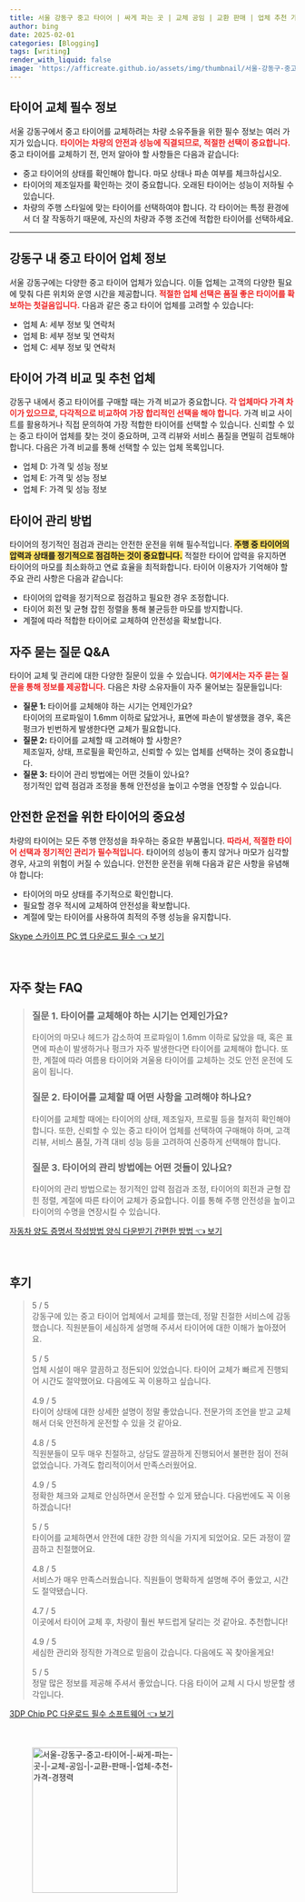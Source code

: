 ```yaml
---
title: 서울 강동구 중고 타이어 | 싸게 파는 곳 | 교체 공임 | 교환 판매 | 업체 추천 가격 경쟁력
author: bing
date: 2025-02-01
categories: [Blogging]
tags: [writing]
render_with_liquid: false
image: 'https://afficreate.github.io/assets/img/thumbnail/서울-강동구-중고-타이어-|-싸게-파는-곳-|-교체-공임-|-교환-판매-|-업체-추천-가격-경쟁력.webp'
---
```



<h2 id='타이어 교체 필수 정보'>타이어 교체 필수 정보</h2>

<p>서울 강동구에서 중고 타이어를 교체하려는 차량 소유주들을 위한 필수 정보는 여러 가지가 있습니다. <b><span style="color: #ee2323;">타이어는 차량의 안전과 성능에 직결되므로, 적절한 선택이 중요합니다.</span></b> 중고 타이어를 교체하기 전, 먼저 알아야 할 사항들은 다음과 같습니다:</p>

<ul>
    <li>중고 타이어의 상태를 확인해야 합니다. 마모 상태나 파손 여부를 체크하십시오.</li>
    <li>타이어의 제조일자를 확인하는 것이 중요합니다. 오래된 타이어는 성능이 저하될 수 있습니다.</li>
    <li>차량의 주행 스타일에 맞는 타이어를 선택하여야 합니다. 각 타이어는 특정 환경에서 더 잘 작동하기 때문에, 자신의 차량과 주행 조건에 적합한 타이어를 선택하세요.</li>
</ul>

<hr />

<h2 id='강동구 내 중고 타이어 업체 정보'>강동구 내 중고 타이어 업체 정보</h2>

<p>서울 강동구에는 다양한 중고 타이어 업체가 있습니다. 이들 업체는 고객의 다양한 필요에 맞춰 다른 위치와 운영 시간을 제공합니다. <b><span style="color: #ee2323;">적절한 업체 선택은 품질 좋은 타이어를 확보하는 첫걸음입니다.</span></b> 다음과 같은 중고 타이어 업체를 고려할 수 있습니다:</p>

<ul>
    <li>업체 A: 세부 정보 및 연락처</li>
    <li>업체 B: 세부 정보 및 연락처</li>
    <li>업체 C: 세부 정보 및 연락처</li>
</ul>

<h2 id='타이어 가격 비교 및 추천 업체'>타이어 가격 비교 및 추천 업체</h2>

<p>강동구 내에서 중고 타이어를 구매할 때는 가격 비교가 중요합니다. <b><span style="color: #ee2323;">각 업체마다 가격 차이가 있으므로, 다각적으로 비교하여 가장 합리적인 선택을 해야 합니다.</span></b> 가격 비교 사이트를 활용하거나 직접 문의하여 가장 적합한 타이어를 선택할 수 있습니다. 신뢰할 수 있는 중고 타이어 업체를 찾는 것이 중요하며, 고객 리뷰와 서비스 품질을 면밀히 검토해야 합니다. 다음은 가격 비교를 통해 선택할 수 있는 업체 목록입니다.</p>

<ul>
    <li>업체 D: 가격 및 성능 정보</li>
    <li>업체 E: 가격 및 성능 정보</li>
    <li>업체 F: 가격 및 성능 정보</li>
</ul>

<h2 id='타이어 관리 방법'>타이어 관리 방법</h2>

<p>타이어의 정기적인 점검과 관리는 안전한 운전을 위해 필수적입니다. <b><span style="background-color: #ffe066;">주행 중 타이어의 압력과 상태를 정기적으로 점검하는 것이 중요합니다.</span></b> 적절한 타이어 압력을 유지하면 타이어의 마모를 최소화하고 연료 효율을 최적화합니다. 타이어 이용자가 기억해야 할 주요 관리 사항은 다음과 같습니다:</p>

<ul>
    <li>타이어의 압력을 정기적으로 점검하고 필요한 경우 조정합니다.</li>
    <li>타이어 회전 및 균형 잡힌 정렬을 통해 불균등한 마모를 방지합니다.</li>
    <li>계절에 따라 적합한 타이어로 교체하여 안전성을 확보합니다.</li>
</ul>

<h2 id='자주 묻는 질문 Q&A'>자주 묻는 질문 Q&A</h2>

<p>타이어 교체 및 관리에 대한 다양한 질문이 있을 수 있습니다. <b><span style="color: #ee2323;">여기에서는 자주 묻는 질문을 통해 정보를 제공합니다.</span></b> 다음은 차량 소유자들이 자주 물어보는 질문들입니다:</p>

<ul>
    <li><b>질문 1:</b> 타이어를 교체해야 하는 시기는 언제인가요?<br />타이어의 프로파일이 1.6mm 이하로 닳았거나, 표면에 파손이 발생했을 경우, 혹은 펑크가 빈번하게 발생한다면 교체가 필요합니다.</li>
    <li><b>질문 2:</b> 타이어를 교체할 때 고려해야 할 사항은?<br />제조일자, 상태, 프로필을 확인하고, 신뢰할 수 있는 업체를 선택하는 것이 중요합니다.</li>
    <li><b>질문 3:</b> 타이어 관리 방법에는 어떤 것들이 있나요?<br />정기적인 압력 점검과 조정을 통해 안전성을 높이고 수명을 연장할 수 있습니다.</li>
</ul>

<h2 id='안전한 운전을 위한 타이어의 중요성'>안전한 운전을 위한 타이어의 중요성</h2>

<p>차량의 타이어는 모든 주행 안정성을 좌우하는 중요한 부품입니다. <b><span style="color: #ee2323;">따라서, 적절한 타이어 선택과 정기적인 관리가 필수적입니다.</span></b> 타이어의 성능이 좋지 않거나 마모가 심각할 경우, 사고의 위험이 커질 수 있습니다. 안전한 운전을 위해 다음과 같은 사항을 유념해야 합니다:</p>

<ul>
    <li>타이어의 마모 상태를 주기적으로 확인합니다.</li>
    <li>필요할 경우 적시에 교체하여 안전성을 확보합니다.</li>
    <li>계절에 맞는 타이어를 사용하여 최적의 주행 성능을 유지합니다.</li>
</ul>


<p><a class="click-button" title="Skype 스카이프 PC 앱 다운로드 필수" href="https://afficreate.github.io/posts/Skype-%EC%8A%A4%EC%B9%B4%EC%9D%B4%ED%94%84-PC-%EC%95%B1-%EB%8B%A4%EC%9A%B4%EB%A1%9C%EB%93%9C-%ED%95%84%EC%88%98/" rel="dofollow">Skype 스카이프 PC 앱 다운로드 필수 👈 보기</a></p><br>
<h2 id='자주_찾는_FAQ'>자주 찾는 FAQ</h2>
<div itemscope="" itemtype="https://schema.org/FAQPage"> 
<blockquote> 
<div itemscope="" itemprop="mainEntity" itemtype="https://schema.org/Question"> 
<h3 itemprop="name">질문 1. 타이어를 교체해야 하는 시기는 언제인가요?</h3> 
<div itemscope="" itemprop="acceptedAnswer" itemtype="https://schema.org/Answer"> 
<span itemprop="text"> 
<p>타이어의 마모나 헤드가 감소하여 프로파일이 1.6mm 이하로 닳았을 때, 혹은 표면에 파손이 발생하거나 펑크가 자주 발생한다면 타이어를 교체해야 합니다. 또한, 계절에 따라 여름용 타이어와 겨울용 타이어를 교체하는 것도 안전 운전에 도움이 됩니다.</p> 
</span> 
</div> 
</div> 
<div itemscope="" itemprop="mainEntity" itemtype="https://schema.org/Question"> 
<h3 itemprop="name">질문 2. 타이어를 교체할 때 어떤 사항을 고려해야 하나요?</h3> 
<div itemscope="" itemprop="acceptedAnswer" itemtype="https://schema.org/Answer"> 
<span itemprop="text"> 
<p>타이어를 교체할 때에는 타이어의 상태, 제조일자, 프로필 등을 철저히 확인해야 합니다. 또한, 신뢰할 수 있는 중고 타이어 업체를 선택하여 구매해야 하며, 고객 리뷰, 서비스 품질, 가격 대비 성능 등을 고려하여 신중하게 선택해야 합니다.</p> 
</span> 
</div> 
</div> 
<div itemscope="" itemprop="mainEntity" itemtype="https://schema.org/Question"> 
<h3 itemprop="name">질문 3. 타이어의 관리 방법에는 어떤 것들이 있나요?</h3> 
<div itemscope="" itemprop="acceptedAnswer" itemtype="https://schema.org/Answer"> 
<span itemprop="text"> 
<p>타이어의 관리 방법으로는 정기적인 압력 점검과 조정, 타이어의 회전과 균형 잡힌 정렬, 계절에 따른 타이어 교체가 중요합니다. 이를 통해 주행 안전성을 높이고 타이어의 수명을 연장시킬 수 있습니다.</p> 
</span> 
</div> 
</div> 
</blockquote> 
</div>
<p><a class="click-button" title="자동차 양도 증명서 작성방법 양식 다운받기 간편한 방법" href="https://afficreate.github.io/posts/%EC%9E%90%EB%8F%99%EC%B0%A8-%EC%96%91%EB%8F%84-%EC%A6%9D%EB%AA%85%EC%84%9C-%EC%9E%91%EC%84%B1%EB%B0%A9%EB%B2%95-%EC%96%91%EC%8B%9D-%EB%8B%A4%EC%9A%B4%EB%B0%9B%EA%B8%B0-%EA%B0%84%ED%8E%B8%ED%95%9C-%EB%B0%A9%EB%B2%95/" rel="dofollow">자동차 양도 증명서 작성방법 양식 다운받기 간편한 방법 👈 보기</a></p><br>
<h2 id='후기'>후기</h2>
<div itemscope itemtype="https://schema.org/Product">
  <blockquote>
  <div itemprop="review" itemscope itemtype="https://schema.org/Review">
      <div itemprop="reviewRating" itemscope itemtype="https://schema.org/Rating"> <span itemprop="ratingValue">5</span> / <span itemprop="bestRating">5</span> </div>
      <span itemprop="reviewBody">강동구에 있는 중고 타이어 업체에서 교체를 했는데, 정말 친절한 서비스에 감동했습니다. 직원분들이 세심하게 설명해 주셔서 타이어에 대한 이해가 높아졌어요.</span>
  </div>
  <br>
  <div itemprop="review" itemscope itemtype="https://schema.org/Review">
      <div itemprop="reviewRating" itemscope itemtype="https://schema.org/Rating"> <span itemprop="ratingValue">5</span> / <span itemprop="bestRating">5</span> </div>
      <span itemprop="reviewBody">업체 시설이 매우 깔끔하고 정돈되어 있었습니다. 타이어 교체가 빠르게 진행되어 시간도 절약했어요. 다음에도 꼭 이용하고 싶습니다.</span>
  </div>
  <br>
  <div itemprop="review" itemscope itemtype="https://schema.org/Review">
      <div itemprop="reviewRating" itemscope itemtype="https://schema.org/Rating"> <span itemprop="ratingValue">4.9</span> / <span itemprop="bestRating">5</span> </div>
      <span itemprop="reviewBody">타이어 상태에 대한 상세한 설명이 정말 좋았습니다. 전문가의 조언을 받고 교체해서 더욱 안전하게 운전할 수 있을 것 같아요.</span>
  </div>
  <br>
  <div itemprop="review" itemscope itemtype="https://schema.org/Review">
      <div itemprop="reviewRating" itemscope itemtype="https://schema.org/Rating"> <span itemprop="ratingValue">4.8</span> / <span itemprop="bestRating">5</span> </div>
      <span itemprop="reviewBody">직원분들이 모두 매우 친절하고, 상담도 깔끔하게 진행되어서 불편한 점이 전혀 없었습니다. 가격도 합리적이어서 만족스러웠어요.</span>
  </div>
  <br>
  <div itemprop="review" itemscope itemtype="https://schema.org/Review">
      <div itemprop="reviewRating" itemscope itemtype="https://schema.org/Rating"> <span itemprop="ratingValue">4.9</span> / <span itemprop="bestRating">5</span> </div>
      <span itemprop="reviewBody">정확한 체크와 교체로 안심하면서 운전할 수 있게 됐습니다. 다음번에도 꼭 이용하겠습니다!</span>
  </div>
  <br>
  <div itemprop="review" itemscope itemtype="https://schema.org/Review">
      <div itemprop="reviewRating" itemscope itemtype="https://schema.org/Rating"> <span itemprop="ratingValue">5</span> / <span itemprop="bestRating">5</span> </div>
      <span itemprop="reviewBody">타이어를 교체하면서 안전에 대한 강한 의식을 가지게 되었어요. 모든 과정이 깔끔하고 친절했어요.</span>
  </div>
  <br>
  <div itemprop="review" itemscope itemtype="https://schema.org/Review">
      <div itemprop="reviewRating" itemscope itemtype="https://schema.org/Rating"> <span itemprop="ratingValue">4.8</span> / <span itemprop="bestRating">5</span> </div>
      <span itemprop="reviewBody">서비스가 매우 만족스러웠습니다. 직원들이 명확하게 설명해 주어 좋았고, 시간도 절약됐습니다.</span>
  </div>
  <br>
  <div itemprop="review" itemscope itemtype="https://schema.org/Review">
      <div itemprop="reviewRating" itemscope itemtype="https://schema.org/Rating"> <span itemprop="ratingValue">4.7</span> / <span itemprop="bestRating">5</span> </div>
      <span itemprop="reviewBody">이곳에서 타이어 교체 후, 차량이 훨씬 부드럽게 달리는 것 같아요. 추천합니다!</span>
  </div>
  <br>
  <div itemprop="review" itemscope itemtype="https://schema.org/Review">
      <div itemprop="reviewRating" itemscope itemtype="https://schema.org/Rating"> <span itemprop="ratingValue">4.9</span> / <span itemprop="bestRating">5</span> </div>
      <span itemprop="reviewBody">세심한 관리와 정직한 가격으로 믿음이 갔습니다. 다음에도 꼭 찾아올게요!</span>
  </div>
  <br>
  <div itemprop="review" itemscope itemtype="https://schema.org/Review">
      <div itemprop="reviewRating" itemscope itemtype="https://schema.org/Rating"> <span itemprop="ratingValue">5</span> / <span itemprop="bestRating">5</span> </div>
      <span itemprop="reviewBody">정말 많은 정보를 제공해 주셔서 좋았습니다. 다음 타이어 교체 시 다시 방문할 생각입니다.</span>
  </div>
  </blockquote>
</div>
<p><a class="click-button" title="3DP Chip PC 다운로드 필수 소프트웨어" href="https://afficreate.github.io/posts/3DP-Chip-PC-%EB%8B%A4%EC%9A%B4%EB%A1%9C%EB%93%9C-%ED%95%84%EC%88%98-%EC%86%8C%ED%94%84%ED%8A%B8%EC%9B%A8%EC%96%B4/" rel="dofollow">3DP Chip PC 다운로드 필수 소프트웨어 👈 보기</a></p><br>
<figure class="image"><img src="https://afficreate.github.io/assets/img/thumbnail/서울-강동구-중고-타이어-|-싸게-파는-곳-|-교체-공임-|-교환-판매-|-업체-추천-가격-경쟁력.webp" alt="서울-강동구-중고-타이어-|-싸게-파는-곳-|-교체-공임-|-교환-판매-|-업체-추천-가격-경쟁력" width="256" height="256"></figure>